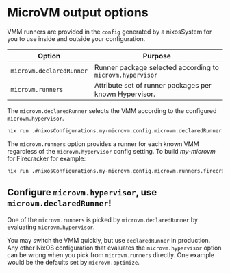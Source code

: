 # MicroVM output options

VMM runners are provided in the `config` generated by a
nixosSystem for you to use inside and outside your configuration.

| Option                   | Purpose                                                   |
|--------------------------|-----------------------------------------------------------|
| `microvm.declaredRunner` | Runner package selected according to `microvm.hypervisor` |
| `microvm.runners`        | Attribute set of runner packages per known Hypervisor.    |

The `microvm.declaredRunner` selects the VMM according to the
configured `microvm.hypervisor`.

```bash
nix run .#nixosConfigurations.my-microvm.config.microvm.declaredRunner
```

The `microvm.runners` option provides a runner for each known
VMM regardless of the `microvm.hypervisor` config setting. To
build *my-microvm* for Firecracker for example:

```bash
nix run .#nixosConfigurations.my-microvm.config.microvm.runners.firecracker
```

## Configure `microvm.hypervisor`, use `microvm.declaredRunner`!

One of the `microvm.runners` is picked by `microvm.declaredRunner` by
evaluating `microvm.hypervisor`.

You may switch the VMM quickly, but use `declaredRunner` in
production. Any other NixOS configuration that evaluates the
`microvm.hypervisor` option can be wrong when you pick from
`microvm.runners` directly. One example would be the defaults set by
`microvm.optimize`.
